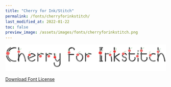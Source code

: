 ```yaml
---
title: "Cherry for Ink/Stitch"
permalink: /fonts/cherryforinkstitch/
last_modified_at: 2022-01-22
toc: false
preview_image: /assets/images/fonts/cherryforinkstitch.png
---
```

![Cherryforinkstitch](/assets/images/fonts/cherryforinkstitch.png)

[Download Font License](https://github.com/inkstitch/inkstitch/tree/main/fonts/cherryforinkstitch/LICENSE)